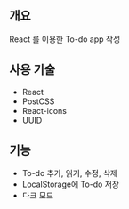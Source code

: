## 개요
React 를 이용한 To-do app 작성

## 사용 기술
* React
* PostCSS
* React-icons
* UUID

## 기능
* To-do 추가, 읽기, 수정, 삭제
* LocalStorage에 To-do 저장
* 다크 모드